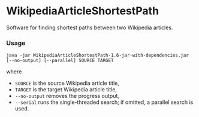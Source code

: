 # WikipediaArticleShortestPath
Software for finding shortest paths between two Wikipedia articles.

### Usage
`java -jar WikipediaArticleShortestPath-1.6-jar-with-dependencies.jar [--no-output] [--parallel] SOURCE TARGET`

where 
- `SOURCE` is the source Wikipedia article title,
- `TARGET` is the target Wikipedia article title,
- `--no-output` removes the progress output,
- `--serial` runs the single-threaded search; if omitted, a parallel search is used.
